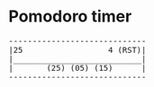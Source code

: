 # Pomodoro timer
<pre>
-----------------------------
|25                  4 (RST)|   
|___________________________|   
|       (25) (05) (15)      |   
-----------------------------
</pre>
